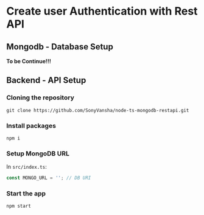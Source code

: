# Create user Authentication with Rest API

## Mongodb - Database Setup

**To be Continue!!!**

## Backend - API Setup

### Cloning the repository

```shell
git clone https://github.com/SonyVansha/node-ts-mongodb-restapi.git
```

### Install packages

```shell
npm i
```

### Setup MongoDB URL

In `src/index.ts`:

```js
const MONGO_URL = ''; // DB URI
```

### Start the app

```shell
npm start
```
